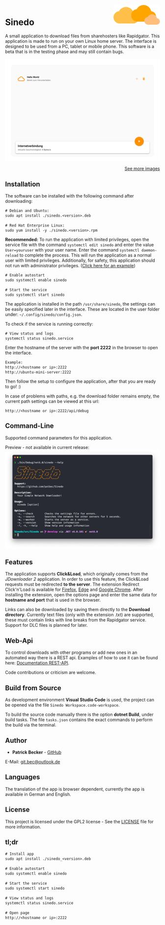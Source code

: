 <img align="right" width="30%" src="/src/Sinedo/wwwroot/images/clouds.svg" alt="Clouds"/>

# Sinedo

A small application to download files from sharehosters like Rapidgator. This application is made to run on your own Linux home server. The interface is designed to be used from a PC, tablet or mobile phone.
This software is a beta that is in the testing phase and may still contain bugs. 

<img src="screenshots/screencapture-desktop-title.png" alt="Screenshot Banner"/>

<p align="right">
    <a href="/Screenshots.md">See more images</a>
</p>

## Installation

The software can be installed with the following command after downloading:

```
# Debian and Ubuntu:
sudo apt install ./sinedo.<version>.deb

# Red Hat Enterprise Linux:
sudo yum install -y ./sinedo.<version>.rpm
```

**Recommended:** To run the application with limited privileges, open the service file with the command `systemctl edit sinedo` and enter the value `User=youruser` with your user name. Enter the command `systemctl daemon-reload` to complete the process. This will run the application as a normal user with limited privileges. Additionally, for safety, this application should not run with administrator privileges. ([Click here for an example](https://github.com/patbec/Sinedo/wiki/Service-File))

```
# Enable autostart
sudo systemctl enable sinedo

# Start the service
sudo systemctl start sinedo
```

The application is installed in the path `/usr/share/sinedo`, the settings can be easily specified later in the interface. These are located in the user folder under: `~/.config/sinedo/config.json`.


To check if the service is running correctly:

```
# View status and logs
systemctl status sinedo.service
```

Enter the hostname of the server with the **port 2222** in the browser to open the interface.
```
Example:
http://<hostname or ip>:2222
http://ubuntu-mini-server:2222
```
Then follow the setup to configure the application, after that you are ready to go! :)

In case of problems with paths, e.g. the download folder remains empty, the current path settings can be viewed at this url:
```
http://<hostname or ip>:2222/api/debug
```

## Command-Line

Supported command parameters for this application.

Preview - not available in current release:
<img src="screenshots/screencapture-cli.png" alt="Screenshot Banner"/>

## Features

The application supports **Click&Load**, which originally comes from the *JDownloader 2* application. In order to use this feature, the Click&Load requests must be redirected **to the server**.
The extension Redirect Click'n'Load is available for [Firefox](https://addons.mozilla.org/de/firefox/addon/redirect-click-n-load/), [Edge](https://chrome.google.com/webstore/detail/redirect-clicknload/hnjbnefgkiickkpfidpnlmcodicfgakk) and [Google Chrome](https://chrome.google.com/webstore/detail/redirect-clicknload/hnjbnefgkiickkpfidpnlmcodicfgakk).
After installing the extension, open the options page and enter the same data for **hostname and port** that is used in the browser.

Links can also be downloaded by saving them directly to the **Download directory**.
Currently text files (only with the extension .txt) are supported, these must contain links with line breaks from the Rapidgator service.
Support for DLC files is planned for later.

## Web-Api

To control downloads with other programs or add new ones in an automated way there is a REST api. Examples of how to use it can be found here: [Documentation REST-API](/REST-Api.md).

Code contributions or criticism are welcome.

## Build from Source

As development environment **Visual Studio Code** is used, the project can be opened via the file `Sinedo Workspace.code-workspace`.

To build the source code manually there is the option **dotnet Build**, under build tasks.
The file `tasks.json` contains the exact commands to perform the build via the terminal.

## Author

* **Patrick Becker** - [GitHub](https://github.com/patbec)

E-Mail: [git.bec@outlook.de](mailto:git.bec@outlook.de)

## Languages

The translation of the app is browser dependent, currently the app is available in German and English.

## License

This project is licensed under the GPL2 license - See the [LICENSE](LICENSE) file for more information.

## tl;dr
```
# Install app
sudo apt install ./sinedo_<version>.deb

# Enable autostart
sudo systemctl enable sinedo

# Start the service
sudo systemctl start sinedo

# View status and logs
systemctl status sinedo.service

# Open page
http://<hostname or ip>:2222
```